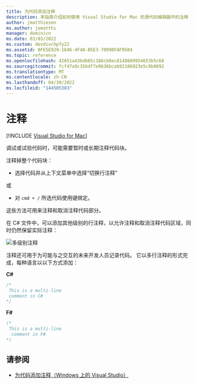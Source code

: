 ```yaml
---
title: 为代码添加注释
description: 本指南介绍如何使用 Visual Studio for Mac 的源代码编辑器中的注释
author: jmatthiesen
ms.author: jomatthi
manager: dominicn
ms.date: 03/03/2022
ms.custom: devdivchpfy22
ms.assetid: 0FE5E929-1846-4F48-B5E3-70990FAF9504
ms.topic: reference
ms.openlocfilehash: 42051a43bd665c186cb6ec8148809954653b5c68
ms.sourcegitcommit: fcf47a9c356df7e9636bcab92186923e5c9b8892
ms.translationtype: MT
ms.contentlocale: zh-CN
ms.lasthandoff: 04/30/2022
ms.locfileid: "144505383"
---
```

# <a name="comments"></a>注释

 [!INCLUDE [Visual Studio for Mac](~/includes/applies-to-version/vs-mac-only.md)]

调试或试验代码时，可能需要暂时或长期注释代码块。

注释掉整个代码块：

* 选择代码并从上下文菜单中选择“切换行注释”

或

* 对 `cmd + /` 所选代码使用键绑定。

这些方法可用来注释和取消注释代码部分。

在 C# 文件中，可以添加其他级别的行注释，以允许注释和取消注释代码区域，同时仍然保留实际注释：

![多级别注释](media/source-editor-image8.png)

注释还可用于为可能与之交互的未来开发人员记录代码。 它以多行注释的形式完成，每种语言以以下方式添加：

**C#**

```csharp
/*
 This is a multi-line
 comment in C#
*/
```

**F#**

```fsharp
(*
 This is a multi-line
  comment in F#
*)
```

## <a name="see-also"></a>请参阅

- [为代码添加注释（Windows 上的 Visual Studio）](/visualstudio/ide/quickstart-editor#comment-out-code)